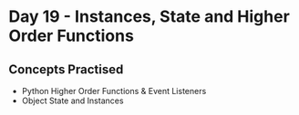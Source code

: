 # Day 19 - Instances, State and Higher Order Functions
## Concepts Practised
- Python Higher Order Functions & Event Listeners
- Object State and Instances
